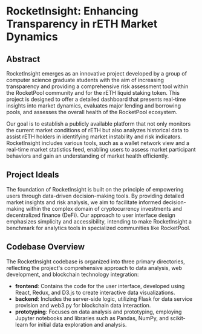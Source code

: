 # RocketInsight: Enhancing Transparency in rETH Market Dynamics

## Abstract

RocketInsight emerges as an innovative project developed by a group of computer science graduate students with the aim of increasing transparency and providing a comprehensive risk assessment tool within the RocketPool community and for the rETH liquid staking token. This project is designed to offer a detailed dashboard that presents real-time insights into market dynamics, evaluates major lending and borrowing pools, and assesses the overall health of the RocketPool ecosystem.

Our goal is to establish a publicly available platform that not only monitors the current market conditions of rETH but also analyzes historical data to assist rETH holders in identifying market instability and risk indicators. RocketInsight includes various tools, such as a wallet network view and a real-time market statistics feed, enabling users to assess market participant behaviors and gain an understanding of market health efficiently.

## Project Ideals

The foundation of RocketInsight is built on the principle of empowering users through data-driven decision-making tools. By providing detailed market insights and risk analysis, we aim to facilitate informed decision-making within the complex domain of cryptocurrency investments and decentralized finance (DeFi). Our approach to user interface design emphasizes simplicity and accessibility, intending to make RocketInsight a benchmark for analytics tools in specialized communities like RocketPool.

## Codebase Overview

The RocketInsight codebase is organized into three primary directories, reflecting the project's comprehensive approach to data analysis, web development, and blockchain technology integration:

- **frontend**: Contains the code for the user interface, developed using React, Redux, and D3.js to create interactive data visualizations.
- **backend**: Includes the server-side logic, utilizing Flask for data service provision and web3.py for blockchain data interaction.
- **prototyping**: Focuses on data analysis and prototyping, employing Jupyter notebooks and libraries such as Pandas, NumPy, and scikit-learn for initial data exploration and analysis.

